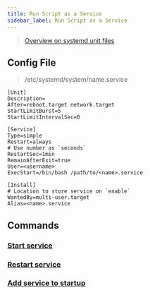 ```yaml
---
title: Run Script as a Service
sidebar_label: Run Script as a Service
---
```


> [Overview on systemd unit files](https://unix.stackexchange.com/a/367237)

## Config File

> /etc/systemd/system/name.service

```ascii
[Unit]
Description=
After=reboot.target network.target
StartLimitBurst=5
StartLimitIntervalSec=0

[Service]
Type=simple
Restart=always
# Use number as `seconds`
RestartSec=1min
RemainAfterExit=true
User=<username>
ExecStart=/bin/bash /path/to/<name>.service

[Install]
# Location to store service on `enable`
WantedBy=multi-user.target
Alias=<name>.service
```

## Commands

### [Start service](../../devops/linux.md#start-service)

### [Restart service](../../devops/linux.md#restart-service)

### [Add service to startup](../../devops/linux.md#add-service-to-startup)
